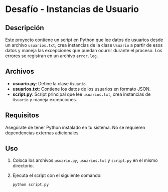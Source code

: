 # Desafío - Instancias de Usuario

## Descripción

Este proyecto contiene un script en Python que lee datos de usuarios desde un archivo `usuarios.txt`, crea instancias de la clase `Usuario` a partir de esos datos y maneja las excepciones que puedan ocurrir durante el proceso. Los errores se registran en un archivo `error.log`.

## Archivos

- **usuario.py**: Define la clase `Usuario`.
- **usuarios.txt**: Contiene los datos de los usuarios en formato JSON.
- **script.py**: Script principal que lee `usuarios.txt`, crea instancias de `Usuario` y maneja excepciones.

## Requisitos

Asegúrate de tener Python instalado en tu sistema. No se requieren dependencias externas adicionales.

## Uso

1. Coloca los archivos `usuario.py`, `usuarios.txt` y `script.py` en el mismo directorio.
2. Ejecuta el script con el siguiente comando:

   ```bash
   python script.py
